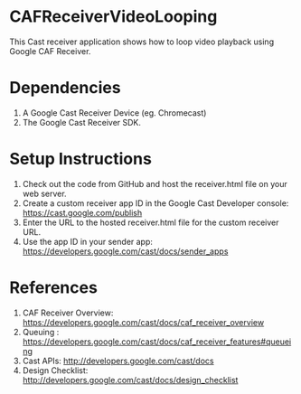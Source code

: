 # CAFReceiverVideoLooping
This Cast receiver application shows how to loop video playback using Google CAF Receiver.

# Dependencies
1. A Google Cast Receiver Device (eg. Chromecast)
2. The Google Cast Receiver SDK.

# Setup Instructions
1. Check out the code from GitHub and host the receiver.html file on your web server.
2. Create a custom receiver app ID in the Google Cast Developer console: https://cast.google.com/publish
3. Enter the URL to the hosted receiver.html file for the custom receiver URL.
4. Use the app ID in your sender app: https://developers.google.com/cast/docs/sender_apps

# References
1. CAF Receiver Overview: https://developers.google.com/cast/docs/caf_receiver_overview
2. Queuing : https://developers.google.com/cast/docs/caf_receiver_features#queueing
3. Cast APIs: http://developers.google.com/cast/docs
4. Design Checklist: http://developers.google.com/cast/docs/design_checklist
